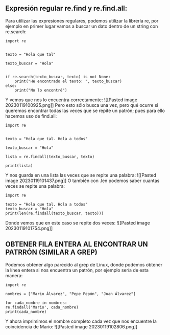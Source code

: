 ## Expresión regular re.find y re.find.all:
Para utilizar las expresiones regulares, podemos utilizar la librería re, por ejemplo en primer lugar vamos a buscar un dato dentro de un string con re.search:
```
import re


texto = "Hola que tal"

texto_buscar = "Hola"

  
if re.search(texto_buscar, texto) is not None:
	print("He encontrado el texto: ", texto_buscar)
else:
	print("No lo encontré")
```
Y vemos que nos lo encuentra correctamente:
![[Pasted image 20230119100925.png]]
Pero esto sólo busca una vez, pero qué ocurre si queremos encontrar todas las veces que se repite un patrón; pues para ello hacemos uso de find.all:
```
import re


texto = "Hola que tal. Hola a todos"

texto_buscar = "Hola"
  
lista = re.findall(texto_buscar, texto)

print(lista)
```
Y nos guarda en una lista las veces que se repite una palabra:
![[Pasted image 20230119101437.png]]
O también con .len podemos saber cuantas veces se repite una palabra:
```
import re

texto = "Hola que tal. Hola a todos"
texto_buscar = "Hola"
print(len(re.findall(texto_buscar, texto)))
```
Donde vemos que en este caso se repite dos veces: 
![[Pasted image 20230119101754.png]]
## OBTENER FILA ENTERA AL ENCONTRAR UN PATRRÓN (SIMILAR A GREP)
Podemos obtener algo parecido al grep de Linux, donde podemos obtener la línea entera si nos encuentra un patrón, por ejemplo sería de esta manera:
```
import re

nombres = ["Mario Álvarez", "Pepe Pepón", "Juan Álvarez"]

for cada_nombre in nombres:
re.findall('Mario', cada_nombre)
print(cada_nombre)
```
Y ahora imprimimos el nombre completo cada vez que nos encuentre la coincidencia de Mario:
![[Pasted image 20230119102806.png]]
